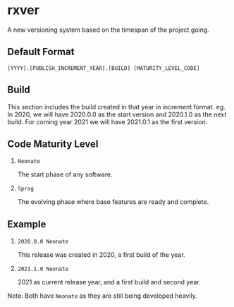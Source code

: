# rxver
A new versioning system based  on the timespan of the project going.

## Default Format

```
[YYYY].[PUBLISH_INCREMENT_YEAR].[BUILD] [MATURITY_LEVEL_CODE]
```

## Build

This section includes the build created in that year in increment format. eg. In 2020, we will have 2020.0.0 as the start version and 2020.1.0 as the next build. For coming year 2021 we will have 2021.0.1 as the first version.

## Code Maturity Level 

1. `Neonate`
    
    The start phase of any software.
    
2. `Sprog`

    The evolving phase where base features are ready and complete.

## Example

1. `2020.0.0 Neonate`

    This release was created in 2020, a first build of the year.
    
2. `2021.1.0 Neonate`

    2021 as current release year, and a first build and second year.

Note: Both have `Neonate` as they are still being  developed heavily.
